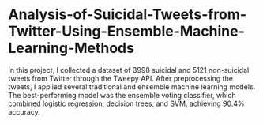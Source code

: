 # Analysis-of-Suicidal-Tweets-from-Twitter-Using-Ensemble-Machine-Learning-Methods
In this project, I collected a dataset of 3998 suicidal and 5121 non-suicidal tweets from Twitter through the Tweepy API. After preprocessing the tweets, I applied several traditional and ensemble machine learning models. The best-performing model was the ensemble voting classifier, which combined logistic regression, decision trees, and SVM, achieving 90.4% accuracy.
